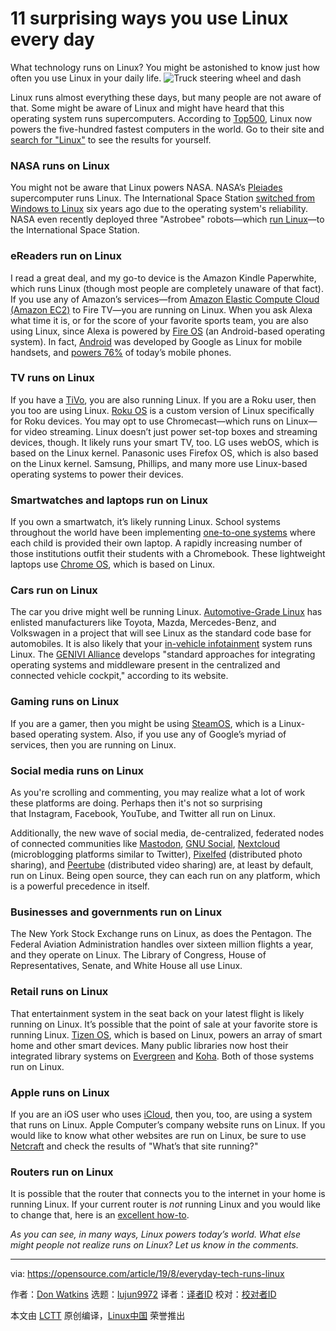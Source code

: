 [#]: collector: (lujun9972)
[#]: translator: (wxy)
[#]: reviewer: ( )
[#]: publisher: ( )
[#]: url: ( )
[#]: subject: (11 surprising ways you use Linux every day)
[#]: via: (https://opensource.com/article/19/8/everyday-tech-runs-linux)
[#]: author: (Don Watkins https://opensource.com/users/don-watkinshttps://opensource.com/users/rgb-eshttps://opensource.com/users/sethhttps://opensource.com/users/ansilvahttps://opensource.com/users/scottnesbitt)

11 surprising ways you use Linux every day
======
What technology runs on Linux? You might be astonished to know just how
often you use Linux in your daily life.
![Truck steering wheel and dash][1]

Linux runs almost everything these days, but many people are not aware of that. Some might be aware of Linux and might have heard that this operating system runs supercomputers. According to [Top500][2], Linux now powers the five-hundred fastest computers in the world. Go to their site and [search for "Linux"][3] to see the results for yourself.

### NASA runs on Linux

You might not be aware that Linux powers NASA. NASA’s [Pleiades][4] supercomputer runs Linux. The International Space Station [switched from Windows to Linux][5] six years ago due to the operating system's reliability. NASA even recently deployed three "Astrobee" robots—which [run Linux][6]—to the International Space Station.

### eReaders run on Linux

I read a great deal, and my go-to device is the Amazon Kindle Paperwhite, which runs Linux (though most people are completely unaware of that fact). If you use any of Amazon’s services—from [Amazon Elastic Compute Cloud (Amazon EC2)][7] to Fire TV—you are running on Linux. When you ask Alexa what time it is, or for the score of your favorite sports team, you are also using Linux, since Alexa is powered by [Fire OS][8] (an Android-based operating system). In fact, [Android][9] was developed by Google as Linux for mobile handsets, and [powers 76%][10] of today’s mobile phones.

### TV runs on Linux

If you have a [TiVo][11], you are also running Linux. If you are a Roku user, then you too are using Linux. [Roku OS][12] is a custom version of Linux specifically for Roku devices. You may opt to use Chromecast—which runs on Linux—for video streaming. Linux doesn’t just power set-top boxes and streaming devices, though. It likely runs your smart TV, too. LG uses webOS, which is based on the Linux kernel. Panasonic uses Firefox OS, which is also based on the Linux kernel. Samsung, Phillips, and many more use Linux-based operating systems to power their devices.

### Smartwatches and laptops run on Linux

If you own a smartwatch, it’s likely running Linux. School systems throughout the world have been implementing [one-to-one systems][13] where each child is provided their own laptop. A rapidly increasing number of those institutions outfit their students with a Chromebook. These lightweight laptops use [Chrome OS][14], which is based on Linux.

### Cars run on Linux

The car you drive might well be running Linux. [Automotive-Grade Linux][15] has enlisted manufacturers like Toyota, Mazda, Mercedes-Benz, and Volkswagen in a project that will see Linux as the standard code base for automobiles. It is also likely that your [in-vehicle infotainment][16] system runs Linux. The [GENIVI Alliance][17] develops "standard approaches for integrating operating systems and middleware present in the centralized and connected vehicle cockpit," according to its website.

### Gaming runs on Linux

If you are a gamer, then you might be using [SteamOS][18], which is a Linux-based operating system. Also, if you use any of Google’s myriad of services, then you are running on Linux.

### Social media runs on Linux

As you're scrolling and commenting, you may realize what a lot of work these platforms are doing. Perhaps then it's not so surprising that Instagram, Facebook, YouTube, and Twitter all run on Linux.

Additionally, the new wave of social media, de-centralized, federated nodes of connected communities like [Mastodon][19], [GNU Social][20], [Nextcloud][21] (microblogging platforms similar to Twitter), [Pixelfed][22] (distributed photo sharing), and [Peertube][23] (distributed video sharing) are, at least by default, run on Linux. Being open source, they can each run on any platform, which is a powerful precedence in itself.

### Businesses and governments run on Linux

The New York Stock Exchange runs on Linux, as does the Pentagon. The Federal Aviation Administration handles over sixteen million flights a year, and they operate on Linux. The Library of Congress, House of Representatives, Senate, and White House all use Linux.

### Retail runs on Linux

That entertainment system in the seat back on your latest flight is likely running on Linux. It’s possible that the point of sale at your favorite store is running Linux. [Tizen OS][24], which is based on Linux, powers an array of smart home and other smart devices. Many public libraries now host their integrated library systems on [Evergreen][25] and [Koha][26]. Both of those systems run on Linux.

### Apple runs on Linux

If you are an iOS user who uses [iCloud][27], then you, too, are using a system that runs on Linux. Apple Computer’s company website runs on Linux. If you would like to know what other websites are run on Linux, be sure to use [Netcraft][28] and check the results of "What’s that site running?"

### Routers run on Linux

It is possible that the router that connects you to the internet in your home is running Linux. If your current router is _not_ running Linux and you would like to change that, here is an [excellent how-to][29].

_As you can see, in many ways, Linux powers today’s world. What else might people not realize runs on Linux? Let us know in the comments._

--------------------------------------------------------------------------------

via: https://opensource.com/article/19/8/everyday-tech-runs-linux

作者：[Don Watkins][a]
选题：[lujun9972][b]
译者：[译者ID](https://github.com/译者ID)
校对：[校对者ID](https://github.com/校对者ID)

本文由 [LCTT](https://github.com/LCTT/TranslateProject) 原创编译，[Linux中国](https://linux.cn/) 荣誉推出

[a]: https://opensource.com/users/don-watkinshttps://opensource.com/users/rgb-eshttps://opensource.com/users/sethhttps://opensource.com/users/ansilvahttps://opensource.com/users/scottnesbitt
[b]: https://github.com/lujun9972
[1]: https://opensource.com/sites/default/files/styles/image-full-size/public/lead-images/truck_steering_wheel_drive_car_kubernetes.jpg?itok=0TOzve80 (Truck steering wheel and dash)
[2]: https://www.top500.org/
[3]: https://www.top500.org/statistics/sublist/
[4]: https://www.nas.nasa.gov/hecc/resources/pleiades.html
[5]: https://www.extremetech.com/extreme/155392-international-space-station-switches-from-windows-to-linux-for-improved-reliability
[6]: https://ntrs.nasa.gov/archive/nasa/casi.ntrs.nasa.gov/20180003515.pdf
[7]: https://aws.amazon.com/amazon-linux-ami/
[8]: https://en.wikipedia.org/wiki/Fire_OS
[9]: https://en.wikipedia.org/wiki/Android_(operating_system)
[10]: https://gs.statcounter.com/os-market-share/mobile/worldwide/
[11]: https://tivo.pactsafe.io/legal.html#open-source-software
[12]: https://en.wikipedia.org/wiki/Roku
[13]: https://en.wikipedia.org/wiki/One-to-one_computing
[14]: https://en.wikipedia.org/wiki/Chrome_OS
[15]: https://opensource.com/life/16/8/agl-provides-common-open-code-base
[16]: https://opensource.com/business/16/5/interview-alison-chaiken-steven-crumb
[17]: https://www.genivi.org/faq
[18]: https://store.steampowered.com/steamos/
[19]: https://opensource.com/article/17/4/guide-to-mastodon
[20]: https://www.gnu.org/software/social/
[21]: https://apps.nextcloud.com/apps/social
[22]: https://pixelfed.org/
[23]: https://joinpeertube.org/en/
[24]: https://wiki.tizen.org/Devices
[25]: https://evergreen-ils.org/
[26]: https://koha-community.org/
[27]: https://toolbar.netcraft.com/site_report?url=https://www.icloud.com/
[28]: https://www.netcraft.com/
[29]: https://opensource.com/life/16/6/why-i-built-my-own-linux-router
